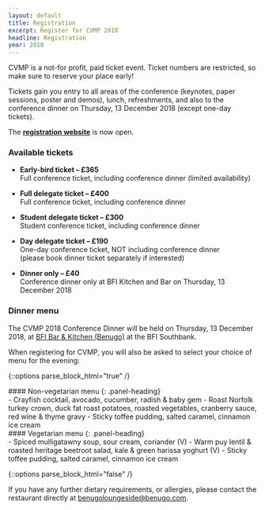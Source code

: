 ```yaml
---
layout: default
title: Registration
excerpt: Register for CVMP 2018
headline: Registration
year: 2018
---
```


CVMP is a not-for profit, paid ticket event.
Ticket numbers are restricted, so make sure to reserve your place early!

Tickets gain you entry to all areas of the conference (keynotes, paper sessions, poster and demos), lunch, refreshments, and also to the conference dinner on Thursday, 13 December 2018 (except one-day tickets).

The **[registration website](https://store.bath.ac.uk/conferences-and-events/conferencescoursesevents/faculty-of-science/dept-of-computer-science/cvmp-2018)** is now open.

<!-- Please note that registration for the meal is full. It is now no longer possible to change/ edit your menu choices. Please contact the restaurant direct on the evening with any issues. -->

### Available tickets

- **Early-bird ticket – £365**  
Full conference ticket, including conference dinner (limited availability)

- **Full delegate ticket – £400**  
Full conference ticket, including conference dinner

- **Student delegate ticket – £300**  
Student conference ticket, including conference dinner

- **Day delegate ticket – £190**  
One-day conference ticket, NOT including conference dinner  
(please book dinner ticket separately if interested)

- **Dinner only – £40**  
Conference dinner only at BFI Kitchen and Bar on Thursday, 13 December 2018

<!-- Please email contact@cvmp-conference.org for group booking & discounts. -->


### Dinner menu

The CVMP 2018 Conference Dinner will be held on Thursday, 13 December 2018, at [BFI Bar & Kitchen (Benugo)](https://www.benugo.com/restaurants/bfi-bar-kitchen) at the BFI Southbank.

When registering for CVMP, you will also be asked to select your choice of menu for the evening:

{::options parse_block_html="true" /}

<div class="panel panel-default">
#### Non-vegetarian menu
{: .panel-heading}
<div class="panel-body">
- Crayfish cocktail, avocado, cucumber, radish & baby gem
- Roast Norfolk turkey crown, duck fat roast potatoes, roasted vegetables, cranberry sauce, red wine & thyme gravy 
- Sticky toffee pudding, salted caramel, cinnamon ice cream
</div>
</div>

<div class="panel panel-default">
#### Vegetarian menu
{: .panel-heading}
<div class="panel-body">
- Spiced mulligatawny soup, sour cream, coriander (V)
- Warm puy lentil & roasted heritage beetroot salad, kale & green harissa yoghurt (V)
- Sticky toffee pudding, salted caramel, cinnamon ice cream  
</div>
</div>

{::options parse_block_html="false" /}

If you have any further dietary requirements, or allergies, please contact the restaurant directly at [benugoloungeside@benugo.com](mailto:benugoloungeside@benugo.com).
